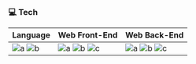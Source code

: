 ### 💻 Tech
|Language|Web Front-End|Web Back-End|
|---|---------|---|
|![a](https://img.shields.io/badge/JavaScript-f7df11?style=flat-square&logo=JavaScript&logoColor=black) ![b](https://img.shields.io/badge/TypeScript-007ACC?style=flat-square&logo=TypeScript&logoColor=white)|![a](https://img.shields.io/badge/React-61dafb?style=flat-square&logo=React&logoColor=black) ![b](https://img.shields.io/badge/Next.js-000000?style=flat-square&logo=Next.js&logoColor=white) ![c](https://img.shields.io/badge/Gatsby-663399?style=flat-square&logo=Gatsby&logoColor=white)|![a](https://img.shields.io/badge/Express-FF4136?style=flat-square&logo=Express&logoColor=white) ![b](https://img.shields.io/badge/MongoDB-47A248?style=flat-square&logo=MongoDB&logoColor=white) ![c](https://img.shields.io/badge/Node.js-339933?style=flat-square&logo=Node.js&logoColor=white)|
